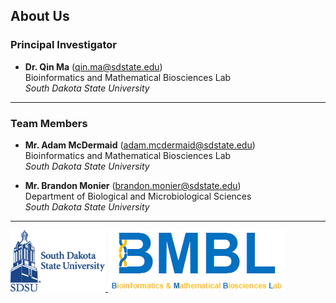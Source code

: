 ## About Us

### Principal Investigator
* **Dr. Qin Ma** ([qin.ma@sdstate.edu](mailto:qin.ma@sdstate.edu))  
	Bioinformatics and Mathematical Biosciences Lab  
  *South Dakota State University*

***

### Team Members
* **Mr. Adam McDermaid** ([adam.mcdermaid@sdstate.edu](mailto:adam.mcdermaid@sdstate.edu))  
  Bioinformatics and Mathematical Biosciences Lab  
  *South Dakota State University*


* **Mr. Brandon Monier** ([brandon.monier@sdstate.edu](mailto:brandon.monier@sdstate.edu))  
  Department of Biological and Microbiological Sciences  
  *South Dakota State University*

***

<p float="left">
	<a href="https://www.sdstate.edu/">
  <img src="../img/logo-sdsu.png" style="height:98px;">
	</a>
	<a href="https://www.sdstate.edu/agronomy-horticulture-plant-science/bioinformatics-and-mathematical-biosciences-lab">
  <img src="../img/logo-bmbl.png">
	</a>
</p>

